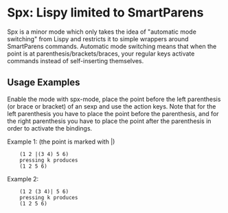 # Spx: Lispy limited to SmartParens

Spx is a minor mode which only takes the idea of "automatic mode switching" from
Lispy and restricts it to simple wrappers around SmartParens commands. Automatic
mode switching means that when the point is at parenthesis/brackets/braces, your
regular keys activate commands instead of self-inserting themselves.

## Usage Examples

Enable the mode with spx-mode, place the point before the left parenthesis
(or brace or bracket) of an sexp and use the action keys. Note that for the
left parenthesis you have to place the point before the parenthesis, and for
the right parenthesis you have to place the point after the parenthesis in
order to activate the bindings.

Example 1:
(the point is marked with |)
```
    (1 2 |(3 4) 5 6)
    pressing k produces
    (1 2 5 6)
```

Example 2:
```    
    (1 2 (3 4)| 5 6)
    pressing k produces
    (1 2 5 6)
```
